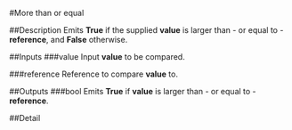 #More than or equal

##Description
Emits **True** if the supplied **value** is larger than - or equal to - **reference**, and **False** otherwise.

##Inputs
###value
Input **value** to be compared.

###reference
Reference to compare **value** to.

##Outputs
###bool
Emits **True** if **value** is larger than - or equal to - **reference**.

##Detail

